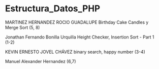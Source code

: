 # Estructura_Datos_PHP
MARTINEZ HERNANDEZ ROCIO GUADALUPE
Birthday Cake Candles y Merge Sort (5, 8)

Jonathan Fernando Bonilla Urquilla
Height Checker, Insertion Sort - Part 1 (1-2)

KEVIN ERNESTO JOVEL CHÁVEZ
binary search, happy number (3-4)

Manuel Alexander Hernandez (6,7)
